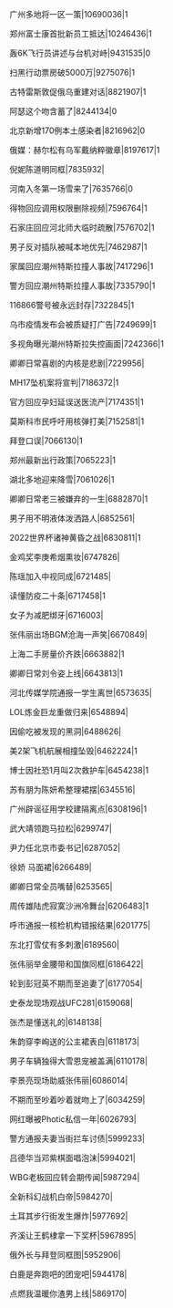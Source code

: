 广州多地将一区一策|10690036|1

郑州富士康首批新员工抵达|10246436|1

轰6K飞行员讲述与台机对峙|9431535|0

扫黑行动票房破5000万|9275076|1

古特雷斯敦促俄乌重建对话|8821907|1

阿瑟这个吻含蓄了|8244134|0

北京新增170例本土感染者|8216962|0

俄媒：赫尔松有乌军戴纳粹徽章|8197617|1

倪妮陈道明同框|7835932|

河南入冬第一场雪来了|7635766|0

得物回应调用权限删除视频|7596764|1

石家庄回应河北师大临时疏散|7576702|1

男子反对插队被喊本地优先|7462987|1

家属回应潮州特斯拉撞人事故|7417296|1

警方回应潮州特斯拉撞人事故|7335790|1

116866警号被永远封存|7322845|1

乌市疫情发布会被质疑打广告|7249699|1

多视角曝光潮州特斯拉失控画面|7242366|1

卿卿日常喜剧的内核是悲剧|7229956|

MH17坠机案将宣判|7186372|1

官方回应孕妇延误送医流产|7174351|1

莫斯科市民呼吁用核弹打美|7152581|1

拜登口误|7066130|1

郑州最新出行政策|7065223|1

湖北多地迎来降雪|7061026|1

卿卿日常老三被嫌弃的一生|6882870|1

男子用不明液体泼洒路人|6852561|

2022世界杯诸神黄昏之战|6830811|1

金鸡奖李庚希烟熏妆|6747826|

陈瑶加入中视同成|6721485|

读懂防疫二十条|6717458|1

女子为减肥绑牙|6716003|

张伟丽出场BGM沧海一声笑|6670849|

上海二手房量价齐跌|6663882|1

卿卿日常刘令姿上线|6643813|1

河北传媒学院通报一学生离世|6573635|

LOL炼金巨龙重做归来|6548894|

因偷吃被发现的黑洞|6488626|

美2架飞机航展相撞坠毁|6462224|1

博士因社恐1月叫2次救护车|6454238|1

苏有朋为陈妍希整理裙摆|6345516|

广州辟谣征用学校建隔离点|6308196|1

武大靖领跑马拉松|6299747|

尹力任北京市委书记|6287052|

徐娇 马面裙|6266489|

卿卿日常全员嘴替|6253565|

周传雄陆虎寂寞沙洲冷舞台|6206483|1

呼市通报一核检机构错报结果|6201775|

东北打雪仗有多刺激|6189560|

张伟丽举金腰带和国旗同框|6186422|

轮到彭冠英不期而至追妻了|6177054|

史泰龙现场观战UFC281|6159068|

张杰是懂送礼的|6148138|

朱韵穿李峋送的公主裙表白|6118173|

男子车辆独得大雪恩宠被盖满|6110178|

李景亮现场助威张伟丽|6086014|

不期而至吵着吵着就吻上了|6034259|

网红曝被Photic私信一年|6026793|

警方通报夫妻当街拦车讨债|5999233|

吕德华当邓紫棋面唱泡沫|5994021|

WBG老板回应转会期传闻|5987294|

全新科幻战机白帝|5984270|

土耳其步行街发生爆炸|5977692|

齐溪让王鹤棣拿一下奖杯|5967895|

俄外长与拜登同框图|5952906|

白鹿是奔跑吧的团宠吧|5944178|

点燃我温暖你渣男上线|5869170|

